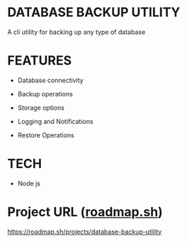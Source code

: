 # DATABASE BACKUP UTILITY

A cli utility for backing up any type of database

# FEATURES

- Database connectivity

- Backup operations

- Storage options

- Logging and Notifications

- Restore Operations

# TECH

- Node js

# Project URL ([roadmap.sh](https://roadmap.sh))

https://roadmap.sh/projects/database-backup-utility
